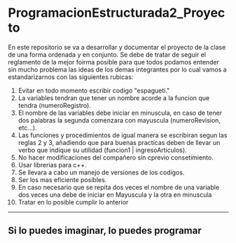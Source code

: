 # ProgramacionEstructurada2_Proyecto
En este repositorio se va a desarrollar y documentar el proyecto de la clase de una forma ordenada y en conjunto.
Se debe de tratar de seguir el reglamento de la mejor foirma posible
para que todos podamos entender sin mucho problema las ideas de los 
demas integrantes por lo cual vamos a estandarizarnos con las siguientes rubicas:

1) Evitar en todo momento escribir codigo "espagueti."
2) La variables tendran que tener un nombre acorde a la funcion que tendra (numeroRegistro).
3) El  nombre de las variables debe iniciar en minuscula, en caso de tener dos palabras la segunda
   comenzara con mayuscula (numeroRevision, etc...).
4) Las funciones y procedimientos de igual manera se escribiran segun las reglas 2 y 3, añadiendo 
   que para buenas practicas deben de llevar un verbo que indique su utilidad (funcion1 | ingresoArticulos).
5) No hacer modificaciones del compañero sin cprevio consetimiento.
6) Usar librerias para c++.
7) Se llevara a cabo un manejo de versiones de los codigos.
8) Ser los mas eficiente posibles.
9) En caso necesario que se repita dos veces el nombre de una variable dos veces una debe de iniciar en Mayuscula y la otra en minuscula
10) Tratar en lo posible cumplir lo anterior

--------------------------------------------
Si lo puedes imaginar, lo puedes programar
--------------------------------------------
